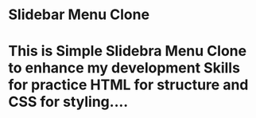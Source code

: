 # Slidebar Menu Clone

# This is Simple Slidebra Menu Clone to enhance my development Skills for practice HTML for structure and CSS for styling....
